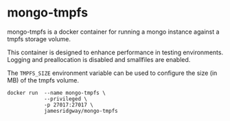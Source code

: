 # mongo-tmpfs
mongo-tmpfs is a docker container for running a mongo instance against a tmpfs storage volume.

This container is designed to enhance performance in testing environments. Logging and preallocation is disabled and smallfiles are enabled.

The `TMPFS_SIZE` environment variable can be used to configure the size (in MB) of the tmpfs volume.

```
docker run  --name mongo-tmpfs \
            --privileged \
            -p 27017:27017 \
            jamesridgway/mongo-tmpfs
```
